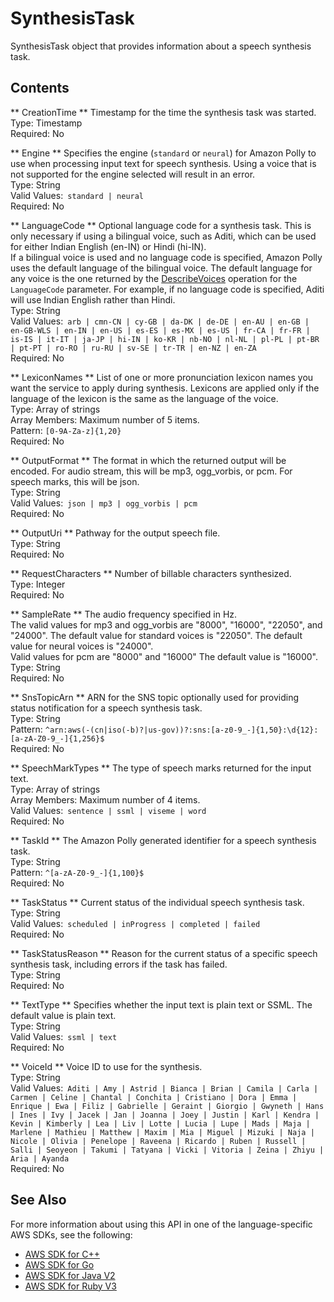 # SynthesisTask<a name="API_SynthesisTask"></a>

SynthesisTask object that provides information about a speech synthesis task\.

## Contents<a name="API_SynthesisTask_Contents"></a>

 ** CreationTime **   <a name="polly-Type-SynthesisTask-CreationTime"></a>
Timestamp for the time the synthesis task was started\.  
Type: Timestamp  
Required: No

 ** Engine **   <a name="polly-Type-SynthesisTask-Engine"></a>
Specifies the engine \(`standard` or `neural`\) for Amazon Polly to use when processing input text for speech synthesis\. Using a voice that is not supported for the engine selected will result in an error\.  
Type: String  
Valid Values:` standard | neural`   
Required: No

 ** LanguageCode **   <a name="polly-Type-SynthesisTask-LanguageCode"></a>
Optional language code for a synthesis task\. This is only necessary if using a bilingual voice, such as Aditi, which can be used for either Indian English \(en\-IN\) or Hindi \(hi\-IN\)\.   
If a bilingual voice is used and no language code is specified, Amazon Polly uses the default language of the bilingual voice\. The default language for any voice is the one returned by the [DescribeVoices](https://docs.aws.amazon.com/polly/latest/dg/API_DescribeVoices.html) operation for the `LanguageCode` parameter\. For example, if no language code is specified, Aditi will use Indian English rather than Hindi\.  
Type: String  
Valid Values:` arb | cmn-CN | cy-GB | da-DK | de-DE | en-AU | en-GB | en-GB-WLS | en-IN | en-US | es-ES | es-MX | es-US | fr-CA | fr-FR | is-IS | it-IT | ja-JP | hi-IN | ko-KR | nb-NO | nl-NL | pl-PL | pt-BR | pt-PT | ro-RO | ru-RU | sv-SE | tr-TR | en-NZ | en-ZA`   
Required: No

 ** LexiconNames **   <a name="polly-Type-SynthesisTask-LexiconNames"></a>
List of one or more pronunciation lexicon names you want the service to apply during synthesis\. Lexicons are applied only if the language of the lexicon is the same as the language of the voice\.   
Type: Array of strings  
Array Members: Maximum number of 5 items\.  
Pattern: `[0-9A-Za-z]{1,20}`   
Required: No

 ** OutputFormat **   <a name="polly-Type-SynthesisTask-OutputFormat"></a>
The format in which the returned output will be encoded\. For audio stream, this will be mp3, ogg\_vorbis, or pcm\. For speech marks, this will be json\.   
Type: String  
Valid Values:` json | mp3 | ogg_vorbis | pcm`   
Required: No

 ** OutputUri **   <a name="polly-Type-SynthesisTask-OutputUri"></a>
Pathway for the output speech file\.  
Type: String  
Required: No

 ** RequestCharacters **   <a name="polly-Type-SynthesisTask-RequestCharacters"></a>
Number of billable characters synthesized\.  
Type: Integer  
Required: No

 ** SampleRate **   <a name="polly-Type-SynthesisTask-SampleRate"></a>
The audio frequency specified in Hz\.  
The valid values for mp3 and ogg\_vorbis are "8000", "16000", "22050", and "24000"\. The default value for standard voices is "22050"\. The default value for neural voices is "24000"\.  
Valid values for pcm are "8000" and "16000" The default value is "16000"\.   
Type: String  
Required: No

 ** SnsTopicArn **   <a name="polly-Type-SynthesisTask-SnsTopicArn"></a>
ARN for the SNS topic optionally used for providing status notification for a speech synthesis task\.  
Type: String  
Pattern: `^arn:aws(-(cn|iso(-b)?|us-gov))?:sns:[a-z0-9_-]{1,50}:\d{12}:[a-zA-Z0-9_-]{1,256}$`   
Required: No

 ** SpeechMarkTypes **   <a name="polly-Type-SynthesisTask-SpeechMarkTypes"></a>
The type of speech marks returned for the input text\.  
Type: Array of strings  
Array Members: Maximum number of 4 items\.  
Valid Values:` sentence | ssml | viseme | word`   
Required: No

 ** TaskId **   <a name="polly-Type-SynthesisTask-TaskId"></a>
The Amazon Polly generated identifier for a speech synthesis task\.  
Type: String  
Pattern: `^[a-zA-Z0-9_-]{1,100}$`   
Required: No

 ** TaskStatus **   <a name="polly-Type-SynthesisTask-TaskStatus"></a>
Current status of the individual speech synthesis task\.  
Type: String  
Valid Values:` scheduled | inProgress | completed | failed`   
Required: No

 ** TaskStatusReason **   <a name="polly-Type-SynthesisTask-TaskStatusReason"></a>
Reason for the current status of a specific speech synthesis task, including errors if the task has failed\.  
Type: String  
Required: No

 ** TextType **   <a name="polly-Type-SynthesisTask-TextType"></a>
Specifies whether the input text is plain text or SSML\. The default value is plain text\.   
Type: String  
Valid Values:` ssml | text`   
Required: No

 ** VoiceId **   <a name="polly-Type-SynthesisTask-VoiceId"></a>
Voice ID to use for the synthesis\.   
Type: String  
Valid Values:` Aditi | Amy | Astrid | Bianca | Brian | Camila | Carla | Carmen | Celine | Chantal | Conchita | Cristiano | Dora | Emma | Enrique | Ewa | Filiz | Gabrielle | Geraint | Giorgio | Gwyneth | Hans | Ines | Ivy | Jacek | Jan | Joanna | Joey | Justin | Karl | Kendra | Kevin | Kimberly | Lea | Liv | Lotte | Lucia | Lupe | Mads | Maja | Marlene | Mathieu | Matthew | Maxim | Mia | Miguel | Mizuki | Naja | Nicole | Olivia | Penelope | Raveena | Ricardo | Ruben | Russell | Salli | Seoyeon | Takumi | Tatyana | Vicki | Vitoria | Zeina | Zhiyu | Aria | Ayanda`   
Required: No

## See Also<a name="API_SynthesisTask_SeeAlso"></a>

For more information about using this API in one of the language\-specific AWS SDKs, see the following:
+  [ AWS SDK for C\+\+](https://docs.aws.amazon.com/goto/SdkForCpp/polly-2016-06-10/SynthesisTask) 
+  [ AWS SDK for Go](https://docs.aws.amazon.com/goto/SdkForGoV1/polly-2016-06-10/SynthesisTask) 
+  [ AWS SDK for Java V2](https://docs.aws.amazon.com/goto/SdkForJavaV2/polly-2016-06-10/SynthesisTask) 
+  [ AWS SDK for Ruby V3](https://docs.aws.amazon.com/goto/SdkForRubyV3/polly-2016-06-10/SynthesisTask) 